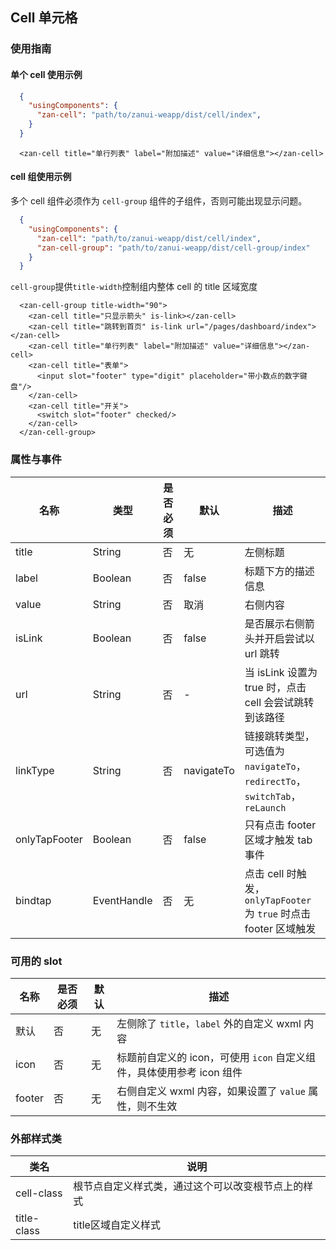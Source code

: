 ## Cell 单元格

### 使用指南

#### 单个 cell 使用示例
```json
  {
    "usingComponents": {
      "zan-cell": "path/to/zanui-weapp/dist/cell/index",
    }
  }
```

```wxml
  <zan-cell title="单行列表" label="附加描述" value="详细信息"></zan-cell>
```

#### cell 组使用示例
多个 cell 组件必须作为 `cell-group` 组件的子组件，否则可能出现显示问题。

```json
  {
    "usingComponents": {
      "zan-cell": "path/to/zanui-weapp/dist/cell/index",
      "zan-cell-group": "path/to/zanui-weapp/dist/cell-group/index"
    }
  }
```

`cell-group`提供`title-width`控制组内整体 cell 的 title 区域宽度
```wxml
  <zan-cell-group title-width="90">
    <zan-cell title="只显示箭头" is-link></zan-cell>
    <zan-cell title="跳转到首页" is-link url="/pages/dashboard/index"></zan-cell>
    <zan-cell title="单行列表" label="附加描述" value="详细信息"></zan-cell>
    <zan-cell title="表单">
      <input slot="footer" type="digit" placeholder="带小数点的数字键盘"/>
    </zan-cell>
    <zan-cell title="开关">
      <switch slot="footer" checked/>
    </zan-cell>
  </zan-cell-group>
```

### 属性与事件

| 名称          | 类型        | 是否必须 | 默认  | 描述                                                                                                     |
| ------------- | ----------- | -------- | ----- | -------------------------------------------------------------------------------------------------------- |
| title         | String      | 否       | 无    | 左侧标题                                                                                                 |
| label         | Boolean     | 否       | false | 标题下方的描述信息                                                                                       |
| value         | String      | 否       | 取消  | 右侧内容                                                                                                 |
| isLink        | Boolean      | 否       | false    | 是否展示右侧箭头并开启尝试以 url 跳转 |
| url        | String      | 否      | -    | 当 isLink 设置为 true 时，点击 cell 会尝试跳转到该路径 |
| linkType      | String      | 否       | navigateTo    | 链接跳转类型，可选值为 `navigateTo`，`redirectTo`，`switchTab`，`reLaunch`                               |
| onlyTapFooter | Boolean     | 否       | false | 只有点击 footer 区域才触发 tab 事件                                                                      |
| bindtap       | EventHandle | 否       | 无    | 点击 cell 时触发，`onlyTapFooter` 为 `true` 时点击 footer 区域触发                                       |

### 可用的 slot

| 名称          | 是否必须    | 默认 | 描述                                                                  |
| ------------- | ----------- | ---- | --------------------------------------------------------------------- |
| 默认            | 否          | 无   | 左侧除了 `title`，`label` 外的自定义 wxml 内容                              |
| icon          | 否          | 无   | 标题前自定义的 icon，可使用 `icon` 自定义组件，具体使用参考 icon 组件 |
| footer          | 否          | 无   | 右侧自定义 wxml 内容，如果设置了 `value` 属性，则不生效 |

### 外部样式类
| 类名       | 说明      |
|-----------|-----------|
| cell-class | 根节点自定义样式类，通过这个可以改变根节点上的样式 |
| title-class | title区域自定义样式 |
